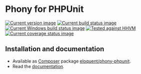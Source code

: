 # Phony for PHPUnit

[![Current version image][version-image]][current version]
[![Current build status image][build-image]][current build status]
[![Current Windows build status image][windows-build-image]][current windows build status]
[![Tested against HHVM][hhvm-image]][current hhvm build status]
[![Current coverage status image][coverage-image]][current coverage status]

[build-image]: https://img.shields.io/travis/eloquent/phony-phpunit/master.svg?style=flat-square "Current build status for the master branch"
[coverage-image]: https://img.shields.io/codecov/c/github/eloquent/phony-phpunit/master.svg?style=flat-square "Current test coverage for the master branch"
[current build status]: https://travis-ci.org/eloquent/phony-phpunit
[current coverage status]: https://codecov.io/github/eloquent/phony-phpunit
[current hhvm build status]: https://travis-ci.org/eloquent/phony-phpunit
[current version]: https://packagist.org/packages/eloquent/phony-phpunit
[current windows build status]: https://ci.appveyor.com/project/eloquent/phony-phpunit
[hhvm-image]: https://img.shields.io/badge/hhvm-tested-brightgreen.svg?style=flat-square "Tested against HHVM"
[version-image]: https://img.shields.io/packagist/v/eloquent/phony-phpunit.svg?style=flat-square "This project uses semantic versioning"
[windows-build-image]: https://img.shields.io/appveyor/ci/eloquent/phony-phpunit/master.svg?label=windows&style=flat-square "Current Windows build status for the master branch"

## Installation and documentation

- Available as [Composer] package [eloquent/phony-phpunit].
- Read the [documentation].

[composer]: http://getcomposer.org/
[documentation]: http://eloquent-software.com/phony/latest/
[eloquent/phony-phpunit]: https://packagist.org/packages/eloquent/phony-phpunit
